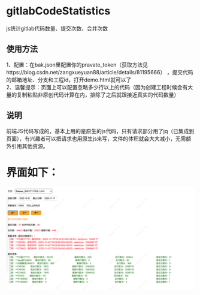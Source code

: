 # gitlabCodeStatistics
js统计gitlab代码数量、提交次数、合并次数
## 使用方法
1、配置：在bak.json里配置你的pravate_token（获取方法见https://blog.csdn.net/zangxueyuan88/article/details/81195666）   ，提交代码的邮箱地址、分支和工程id，打开demo.html就可以了    
2、温馨提示：页面上可以配置忽略多少行以上的代码（因为创建工程时候会有大量的复制粘贴非原创代码计算在内，排除了之后就跟接近真实的代码数量）    
## 说明
前端JS代码写成的，基本上用的是原生的js代码，只有请求部分用了jq（已集成到页面），有兴趣者可以把请求也用原生js来写，文件的体积就会大大减小，无需额外引用其他资源。    
# 界面如下：
![image](https://github.com/cdacai/gitlabCodeStatistics/blob/main/model.png)


